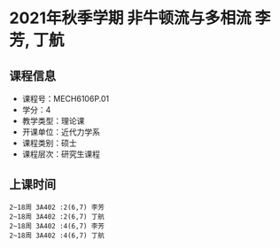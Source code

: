 # 2021年秋季学期 非牛顿流与多相流 李芳, 丁航






## 课程信息

- 课程号：MECH6106P.01
- 学分：4
- 教学类型：理论课
- 开课单位：近代力学系
- 课程类别：硕士
- 课程层次：研究生课程

## 上课时间

```
2~18周 3A402 :2(6,7) 李芳
2~18周 3A402 :2(6,7) 丁航
2~18周 3A402 :4(6,7) 李芳
2~18周 3A402 :4(6,7) 丁航
```

